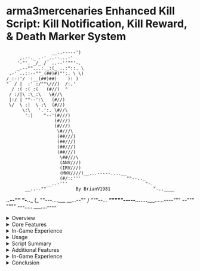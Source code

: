 # **arma3mercenaries Enhanced Kill Script: Kill Notification, Kill Reward, & Death Marker System**

                     __..-----')
         ,.--._ .-'_..--...-'
        '-"'. _/_ /  ..--''""'-.
        _.--""...:._:(_ ..:"::. \
     .-' ..::--""_(##)#)"':. \ \)    
    /_:-:'/  :__(##)##)    ): )   
    "  / |  :' :/""\///)  /:.'  
      / :( :( :(   (#//)  "       
     / :/|\ :\_:\   \#//\   
     |:/ | ""--':\   (#//)              
     \/  \ :|  \ :\  (#//)
          \:\   '.':. \#//\      
           ':|    "--'(#///)
                      (#///)
                      (#///)
                       \#///\
                       (##///)
                       (##///)
                       (##///)
                       (##///)
                        \##///\
                        (ANV///)
                        (IRV///)
                        (MWV////)__...-----....__
                        (#/::'''                 ""--.._
                   __..-'''                             "-._
           __..--""           By BrianV1981            	   "-..____
  ___..--""                                                    "-..____
    (_ ""---....___                                     __...--"" _)
      """--...  ___"""""-----......._______......----"""     --"""
                    """"       ---.....   ___....----

<details>
  <summary>Overview</summary>

  The `arma3mercenaries Enhanced Kill Script` provides comprehensive features for managing kill notifications (killfeed), rewards, penalties, and death markers in Arma 3 missions. The script supports a wide range of customizable options via CBA (Community Base Addons), enabling players and mission creators to tailor the experience to their needs.

</details>

<details>
  <summary>Core Features</summary>

### **Killfeed Notification**
- **Description**: Displays a HUD notification for every kill, showing the name and distance of the killed unit.
- **CBA Settings**:
  - **Enable Killfeed**: Toggles the display of the killfeed notification.
  - **Killfeed Display Duration**: Adjusts the duration (in seconds) that the killfeed notification remains on screen.
  - **Enable Kill Notification Sound**: Toggles the sound notification that plays when a kill is registered.

### **Rewards and Penalties**
- **Friendly Fire Penalty**:
  - **Description**: Deducts a specified amount of credits from the player’s bank account for friendly fire incidents.
  - **CBA Settings**:
    - **Friendly Fire Penalty (Bank)**: Sets the amount of credits deducted for friendly fire incidents.
- **Friendly Fire Compensation**:
  - **Description**: Awards a specified amount of credits to a player killed by friendly fire. Credits are added to the player’s bank account.
  - **CBA Settings**:
    - **Friendly Fire Compensation (Bank)**: Sets the amount of credits awarded to a player when killed by friendly fire.
- **Kill Rewards**:
  - **Description**: Awards a random amount of credits to the killer for killing enemy units.
  - **CBA Settings**:
    - **OPFOR Kill Reward (Random, Wallet)**: Sets the maximum random amount of credits awarded for killing an OPFOR unit.
    - **NATO Kill Reward (Random, Wallet)**: Sets the maximum random amount of credits awarded for killing a NATO unit.
    - **Independent Kill Reward (Random, Wallet)**: Sets the maximum random amount of credits awarded for killing an Independent unit.
- **Kill Penalties**:
  - **Description**: Deducts a specified amount of credits from the killer’s bank account for killing certain units, such as civilians or allied Independents.
  - **CBA Settings**:
    - **NATO Penalty for Killing Independent (Bank)**: Sets the amount of credits deducted for killing an Independent unit as NATO.
    - **Civilian Kill Penalty (Bank)**: Sets the amount of credits deducted for killing a civilian.

### **AI Wallet Management**
- **Description**: Adds a random amount of credits to the wallets of killed AI units, making them lootable.
- **CBA Settings**:
  - **OPFOR AI Wallet Amount (Random, Wallet)**: Sets the maximum random amount of credits found on a killed OPFOR AI unit.
  - **NATO AI Wallet Amount (Random, Wallet)**: Sets the maximum random amount of credits found on a killed NATO AI unit.
  - **Independent AI Wallet Amount (Random, Wallet)**: Sets the maximum random amount of credits found on a killed Independent AI unit.
  - **Civilian AI Wallet Amount (Random, Wallet)**: Sets the maximum random amount of credits found on a killed Civilian AI unit.

### **Death Markers**
- **Description**: Creates markers on the map at the location where a player or AI unit was killed. The marker includes the faction, killer’s name, weapon used, and the distance.
- **CBA Settings**:
  - **Death Marker Size**: Sets the size of the death markers on the map.

### **Death Penalty**
- **Description**: Deducts a specified amount of credits from the player's bank account upon death.
- **CBA Settings**:
  - **Death Penalty Amount (Bank)**: Sets the amount of credits deducted when the player dies.

### **Silent Hints**
- **Description**: Provides notifications related to rewards and penalties without disrupting gameplay with loud hints.
- **CBA Settings**:
  - **Enable Silent Hints**: Toggles the display of silent hints related to kill rewards and penalties.

</details>

<details>
  <summary>In-Game Experience</summary>

- **Immersive Feedback**: Players receive immediate visual and audio feedback for their kills and deaths, enhancing the tactical experience.
- **Customization**: With the extensive CBA settings, mission creators and players can fine-tune how the script interacts with their gameplay, including adjusting rewards, penalties, killfeed behavior, and more.

</details>

<details>
  <summary>Usage</summary>

To integrate and use this script in your mission, simply add the script files to your main mission folder and ensure the CBA settings are configured to your preference.

</details>

<details>
  <summary>Script Summary</summary>

### Overview

This script manages:

* **Killfeed notifications**
* **Rewards and penalties**
* **Death markers**

It applies to both **AI** and **player-controlled units** in an **Arma 3 mission**. The script handles various scenarios based on the **faction of the killed unit** and applies appropriate rewards or penalties. It also creates markers on the map to indicate where a player or AI unit was killed, enhancing the tactical experience of the mission.

### Core Logic Breakdown

#### 1. Local Instigator Check
* The script verifies if the **_instigator** (the unit responsible for the kill) is local to the machine, ensuring only relevant scenarios are processed.
* It checks if the killed unit is a **human-like entity** (`CAManBase`), limiting the script's application to appropriate scenarios.

#### 2. Determine Sides of Killer and Killed Unit
* The script determines the **faction** (side) of both the killer and the killed unit by checking their configuration in the game.
* These values are stored in **_sideKiller** and **_sideKilled**.

#### 3. Determine Name and Color of Killed Unit
* The script retrieves the **name and color** associated with the killed unit.
  * For AI units, it uses the **display name** from the game’s configuration.
  * For player units, it uses the **player’s in-game name**.
* The color of the unit is determined based on their faction and stored in **_killed_Color**.

#### 4. Calculate Distance Between Killer and Killed Unit
* The script calculates the **distance** between the killer and the killed unit, storing this value in **_distance**.

#### 5. Retrieve Weapon Information
* The weapon used for the kill is identified, and its **display name** is retrieved from the game’s configuration.
* If no weapon picture is available, the script checks for the **vehicle used** by the instigator.

#### 6. Friendly Fire Detection
* If the killer and the killed unit belong to the **same faction** (friendly fire) and the killer is a player:
  1. The script **deducts 10,000 credits** from the player’s bank account as a penalty.
  1. A **hint** is sent to the player informing them of the friendly fire incident and the penalty.
  1. If a player is killed by friendly fire, they receive **20,000 credits** to their bank account (10,000 to offset the death penalty and 10,000 as compensation). A hint is sent to the player with details about the incident.

#### 7. Side-Based Reward and Penalty Logic

##### Case 0: OPFOR Killed
* **Reward**: The killer (player or AI) receives a random reward of up to **10,000 credits** added to their wallet. If the killer is a player, they receive an on-screen hint about the reward.
* **Additional Feature**: The killed OPFOR unit receives a random amount of up to **10,000 credits** in their wallet, making their corpse lootable.
* **Killfeed**: A **HUD notification** displays the name and distance of the killed OPFOR unit.
* **Death Marker**: If a player kills an OPFOR AI unit, a **red death marker** is placed on the map at the location of the kill, labeled with the faction name, killer’s name, weapon used, and the distance.

##### Case 1: NATO Killed
* **Reward/Penalty**: If the killer is OPFOR, they receive a reward of up to **10,000 credits** added to their wallet. If the killer is NATO (friendly fire), they are penalized with a **10,000 credit deduction** from their bank account, and a hint is shown.
* **Additional Feature**: The killed NATO unit receives a random amount of up to **1,000 credits** in their wallet.
* **Killfeed**: A **HUD notification** displays the kill information.
* **Death Marker**: If a player kills a NATO AI unit, a **blue death marker** is placed on the map, labeled with the faction name, killer’s name, weapon used, and the distance.

##### Case 2: Independent Killed
* **Reward/Penalty**: If the killer is OPFOR, they receive a reward of up to **10,000 credits** added to their wallet. If the killer is NATO (NATO allied), they are penalized with a **10,000 credit deduction** from their bank account, and a hint is shown.
* **Additional Feature**: The killed Independent unit receives a random amount of up to **1,000 credits** in their wallet.
* **Killfeed**: A **HUD notification** displays the kill information.
* **Death Marker**: If a player kills an Independent AI unit, a **green death marker** is placed on the map, labeled with the faction name, killer’s name, weapon used, and the distance.

##### Case 3: Civilian Killed
* **Penalty**: The killer, regardless of side, is penalized with a **10,000 credit deduction** from their bank account, and a hint is shown.
* **Additional Feature**: The killed Civilian unit receives a random amount of up to **1,000 credits** in their wallet.
* **Killfeed**: A **HUD notification** displays the kill information.
* **Death Marker**: If a player kills a Civilian AI unit, a **purple death marker** is placed on the map, labeled with the faction name, killer’s name, weapon used, and the distance.

</details>

<details>
  <summary>Additional Features</summary>

### **Killfeed HUD Notification**
- A visual **HUD notification** is displayed for every kill, showing the name and distance of the killed unit.

### **Sound Notification**
- A **sound** is played whenever a kill is registered.

### **AI Death Marker**
- A **death marker** is placed on the map for the last AI unit killed by a player. The marker’s color corresponds to the side of the killed unit, and the label includes the faction name, killer’s name, weapon used, and distance.

### **Player Death Marker**
- If a player is killed, a **red warning marker** is placed on the map at their death location, displaying the player’s name.

### **Death Penalty**
- If a player dies, they receive a **financial penalty** of 10,000 credits deducted from their bank account, and a hint is displayed informing them of the deduction.

</details>

<details>
  <summary>In-Game Experience</summary>

* **Rewards and Penalties**: Players and AI units receive **financial rewards** or **penalties** based on their actions, such as killing enemy units, committing friendly fire, or killing civilians.
* **Killfeed**: Players receive **immediate visual feedback** about their kills through HUD notifications, enhancing the gameplay experience.
* **Death Markers**: Markers placed on the map provide visual cues for the locations of recent kills, helping players track significant events during the mission.
* **Death Penalty**: Players face **financial consequences** for dying, encouraging more careful and strategic gameplay.

</details>

<details>
  <summary>Conclusion</summary>

This comprehensive system is designed to enhance the tactical and immersive aspects of **arma3mercenaries missions** by rewarding or penalizing actions based on faction dynamics while also providing players with clear and immediate feedback through visual and audio notifications.

</details>
